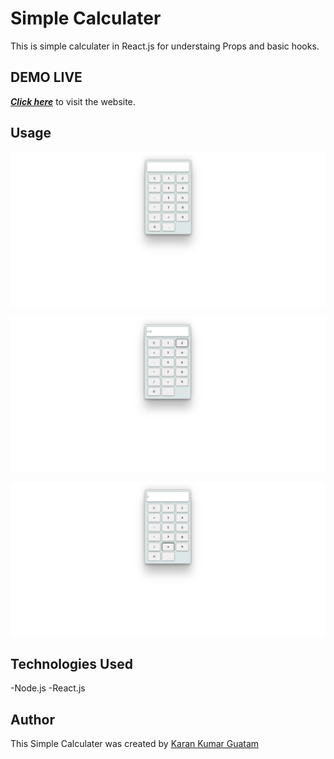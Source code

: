 # Simple Calculater

This is simple calculater in React.js for understaing Props and basic hooks.

## DEMO LIVE 

[***Click here***](https://calculater-in-react.onrender.com) to visit the website.


## Usage
![1709872318807](image/README/1709872318807.png)


![1709872354645](image/README/1709872354645.png)


![1709872379162](image/README/1709872379162.png)


## Technologies Used

-Node.js
-React.js

## Author

This Simple Calculater was created by  [Karan Kumar Guatam](https://github.com/KaranGautam0)
